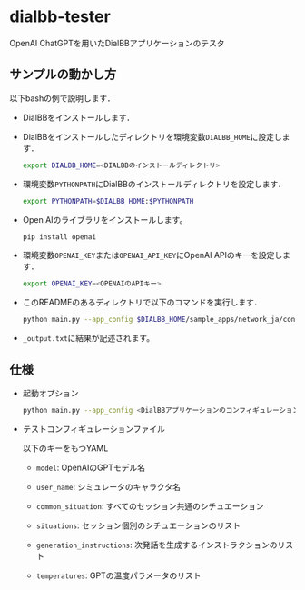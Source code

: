 # dialbb-tester

OpenAI ChatGPTを用いたDialBBアプリケーションのテスタ

## サンプルの動かし方

以下bashの例で説明します．

- DialBBをインストールします．

- DialBBをインストールしたディレクトリを環境変数`DIALBB_HOME`に設定します．

  ```sh
  export DIALBB_HOME=<DIALBBのインストールディレクトリ>
  ```

- 環境変数`PYTHONPATH`にDialBBのインストールディレクトリを設定します．
  
  ```sh
  export PYTHONPATH=$DIALBB_HOME:$PYTHONPATH
  ```

- Open AIのライブラリをインストールします。

  ```sh
  pip install openai
  ```

- 環境変数`OPENAI_KEY`または`OPENAI_API_KEY`にOpenAI APIのキーを設定します．

  ```sh
  export OPENAI_KEY=<OPENAIのAPIキー>
  ```

- このREADMEのあるディレクトリで以下のコマンドを実行します．

  ```sh
  python main.py --app_config $DIALBB_HOME/sample_apps/network_ja/config.yml --test_config sample_ja/config.yml --output _output.txt
  ```
  
- `_output.txt`に結果が記述されます。

## 仕様

- 起動オプション

  ```sh
  python main.py --app_config <DialBBアプリケーションのコンフィギュレーションファイル> --test_config <テストコンフィギュレーションファイル> --output <出力ファイル>
  ```
  
- テストコンフィギュレーションファイル

  以下のキーをもつYAML
  
  - `model`: OpenAIのGPTモデル名

  - `user_name`: シミュレータのキャラクタ名

  - `common_situation`: すべてのセッション共通のシチュエーション

  - `situations`: セッション個別のシチュエーションのリスト
  
  - `generation_instructions`: 次発話を生成するインストラクションのリスト

  - `temperatures`: GPTの温度パラメータのリスト
    


